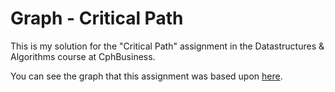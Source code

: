 # Graph - Critical Path
This is my solution for the "Critical Path" assignment in the Datastructures &amp; Algorithms course at CphBusiness.

You can see the graph that this assignment was based upon [here](https://upload.wikimedia.org/wikipedia/commons/c/cd/SimpleAONwDrag3.png).
